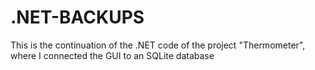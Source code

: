 # .NET-BACKUPS
This is the continuation of the .NET code of the project "Thermometer", where I connected the GUI to an SQLite database
